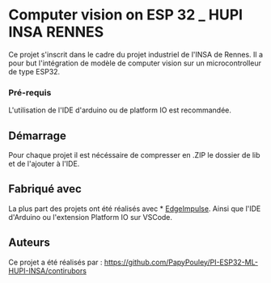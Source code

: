 # Computer vision on ESP 32 _ HUPI INSA RENNES

Ce projet s'inscrit dans le cadre du projet industriel de l'INSA de Rennes. Il a pour but l'intégration de modèle de computer vision sur un microcontrolleur de type ESP32.


### Pré-requis

L'utilisation de l'IDE d'arduino ou de platform IO est recommandée.

## Démarrage

Pour chaque projet il est nécéssaire de compresser en .ZIP le dossier de lib et de l'ajouter à l'IDE.

## Fabriqué avec
La plus part des projets ont été réalisés avec * [EdgeImpulse](https://studio.edgeimpulse.com/).
Ainsi que l'IDE d'Arduino ou l'extension Platform IO sur VSCode.

## Auteurs

Ce projet a été réalisés par : https://github.com/PapyPouley/PI-ESP32-ML-HUPI-INSA/contirubors

